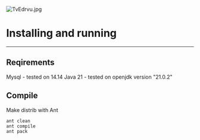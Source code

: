![TvEdrvu.jpg](https://i.imgur.com/TvEdrvu.jpg)

# Installing and running

---

## Reqirements

Mysql - tested on 14.14
Java 21 - tested on openjdk version "21.0.2"

## Compile

Make distrib with Ant

```
ant clean
ant compile
ant pack
```




